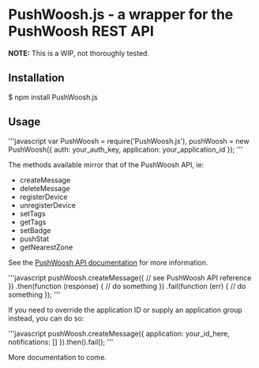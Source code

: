 # PushWoosh.js - a wrapper for the PushWoosh REST API

**NOTE:** This is a WIP, not thoroughly tested.  

## Installation

$ npm install PushWoosh.js

## Usage

'''javascript
var PushWoosh = require('PushWoosh.js'),
pushWoosh = new PushWoosh({
  auth: your_auth_key,
  application: your_application_id
});
'''

The methods available mirror that of the PushWoosh API, ie:

- createMessage
- deleteMessage
- registerDevice
- unregisterDevice
- setTags
- getTags
- setBadge
- pushStat
- getNearestZone

See the [PushWoosh API documentation](https://www.pushwoosh.com/programming-push-notification/pushwoosh-push-notification-remote-api/) for more information.

'''javascript
pushWoosh.createMessage({
  // see PushWoosh API reference
})
.then(function (response) {
    // do something
})
.fail(function (err) {
    // do something
});
'''

If you need to override the application ID or supply an application group instead, you can do so:

'''javascript
pushWoosh.createMessage({
    application: your_id_here,
    notifications: []
}).then().fail();
'''

More documentation to come.
